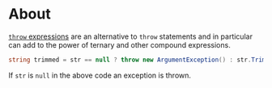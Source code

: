 # About

[`throw` expressions][throw-expressions] are an alternative to `throw` statements and in particular can add to the power of ternary and other compound expressions.

```csharp
string trimmed = str == null ? throw new ArgumentException() : str.Trim();
```

If `str` is `null` in the above code an exception is thrown.

[throw-expressions]: https://docs.microsoft.com/en-us/dotnet/csharp/language-reference/keywords/throw#the-throw-expression
